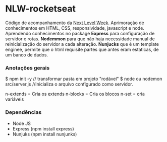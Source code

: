 # NLW-rocketseat
Código de acompanhamento da [Next Level Week](https://nextlevelweek.com/inscricao/1). 
Aprimoração de conhecimentos em HTML, CSS, responsividade, javascript e node.
Aprendendo conhecimentos no package **Express** para configuração de servidor e rotas. **Nodemmon** para que não haja necessidade manual de reinicialização do servidor a cada alteração. **Nunjucks** que é um template enginee, permite que o html requisite partes que antes eram estaticas, de um banco de dados. 


### Anotações gerais

$ npm init -y // transformar pasta em projeto "rodável"
$ node ou nodemon src/server.js //Inicializa o arquivo configurado como servidor.

n-extends = Cria os extends
n-blocks = Cria os blocos
n-set = cria variáveis


### Dependências

- Node JS
- Express (npm install express)
- Nunjuks (npm install nunjunks)